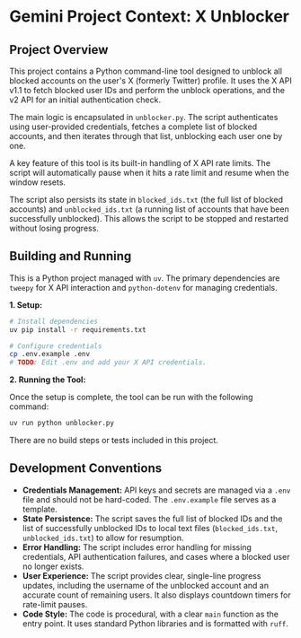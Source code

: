 # Gemini Project Context: X Unblocker

## Project Overview

This project contains a Python command-line tool designed to unblock all blocked accounts on the user's X (formerly Twitter) profile. It uses the X API v1.1 to fetch blocked user IDs and perform the unblock operations, and the v2 API for an initial authentication check.

The main logic is encapsulated in `unblocker.py`. The script authenticates using user-provided credentials, fetches a complete list of blocked accounts, and then iterates through that list, unblocking each user one by one.

A key feature of this tool is its built-in handling of X API rate limits. The script will automatically pause when it hits a rate limit and resume when the window resets.

The script also persists its state in `blocked_ids.txt` (the full list of blocked accounts) and `unblocked_ids.txt` (a running list of accounts that have been successfully unblocked). This allows the script to be stopped and restarted without losing progress.

## Building and Running

This is a Python project managed with `uv`. The primary dependencies are `tweepy` for X API interaction and `python-dotenv` for managing credentials.

**1. Setup:**

```bash
# Install dependencies
uv pip install -r requirements.txt

# Configure credentials
cp .env.example .env
# TODO: Edit .env and add your X API credentials.
```

**2. Running the Tool:**

Once the setup is complete, the tool can be run with the following command:

```bash
uv run python unblocker.py
```

There are no build steps or tests included in this project.

## Development Conventions

*   **Credentials Management:** API keys and secrets are managed via a `.env` file and should not be hard-coded. The `.env.example` file serves as a template.
*   **State Persistence:** The script saves the full list of blocked IDs and the list of successfully unblocked IDs to local text files (`blocked_ids.txt`, `unblocked_ids.txt`) to allow for resumption.
*   **Error Handling:** The script includes error handling for missing credentials, API authentication failures, and cases where a blocked user no longer exists.
*   **User Experience:** The script provides clear, single-line progress updates, including the username of the unblocked account and an accurate count of remaining users. It also displays countdown timers for rate-limit pauses.
*   **Code Style:** The code is procedural, with a clear `main` function as the entry point. It uses standard Python libraries and is formatted with `ruff`.